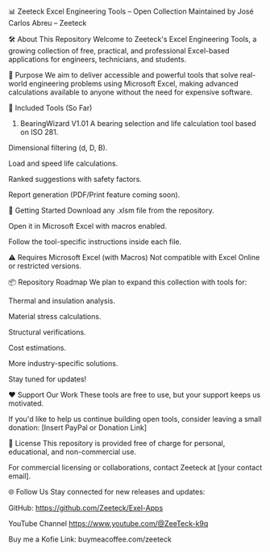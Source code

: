 📊 Zeeteck Excel Engineering Tools – Open Collection
Maintained by José Carlos Abreu – Zeeteck

🛠️ About This Repository
Welcome to Zeeteck's Excel Engineering Tools,
a growing collection of free, practical, and professional Excel-based applications for engineers, technicians, and students.

🎯 Purpose
We aim to deliver accessible and powerful tools that solve real-world engineering problems using Microsoft Excel,
making advanced calculations available to anyone without the need for expensive software.

🧰 Included Tools (So Far)
1. BearingWizard V1.01
A bearing selection and life calculation tool based on ISO 281.

Dimensional filtering (d, D, B).

Load and speed life calculations.

Ranked suggestions with safety factors.

Report generation (PDF/Print feature coming soon).

🚀 Getting Started
Download any .xlsm file from the repository.

Open it in Microsoft Excel with macros enabled.

Follow the tool-specific instructions inside each file.

⚠️ Requires Microsoft Excel (with Macros)
Not compatible with Excel Online or restricted versions.

📦 Repository Roadmap
We plan to expand this collection with tools for:

Thermal and insulation analysis.

Material stress calculations.

Structural verifications.

Cost estimations.

More industry-specific solutions.

Stay tuned for updates!

❤️ Support Our Work
These tools are free to use, but your support keeps us motivated.

If you'd like to help us continue building open tools, consider leaving a small donation:
[Insert PayPal or Donation Link]

📝 License
This repository is provided free of charge for personal, educational, and non-commercial use.

For commercial licensing or collaborations, contact Zeeteck at [your contact email].

🌐 Follow Us
Stay connected for new releases and updates:

GitHub: https://github.com/Zeeteck/Exel-Apps

YouTube Channel https://www.youtube.com/@ZeeTeck-k9q

Buy me a Kofie Link: buymeacoffee.com/zeeteck

